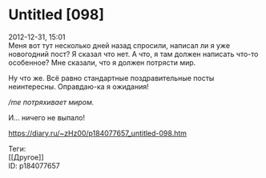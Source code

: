 Untitled [098]
===============

   
 2012-12-31, 15:01   
  Меня вот тут несколько дней назад спросили, написал ли я уже новогодний пост? Я сказал что нет. А что, я там должен написать что-то особенное? Мне сказали, что я должен потрясти мир.   
   
 Ну что же. Всё равно стандартные поздравительные посты неинтересны. Оправдаю-ка я ожидания!   
   
  */me потряхивает миром.*    
   
 И... ничего не выпало!   
    
 <https://diary.ru/~zHz00/p184077657_untitled-098.htm>   
   
 Теги:   
 [[Другое]]   
 ID: p184077657